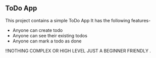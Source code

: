 ## ToDo App

This project contains a simple ToDo App
It has the following features-

- Anyone can create todo
- Anyone can see their existing todos
- Anyone can mark a todo as done

!!NOTHING COMPLEX OR HIGH LEVEL JUST A BEGINNER FRIENDLY .
